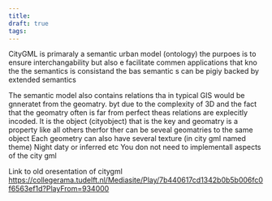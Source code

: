 ```yaml
---
title: 
draft: true
tags:
---
```

 CityGML is primaraly a semantic urban model (ontology) the purpoes is to ensure interchangability but also e facilitate commen applications that kno the the semantics is consistand  the bas semantic s can be pigiy backed by extended semantics 
 
 The semantic model also contains relations tha in typical GIS would be gnneratet from the geomatry. byt due to the complexity of 3D and the fact that the geomatry often is far from perfect theas relations are explecitly incoded.
 It is the object (cityobject) that is the key and geomatry is a property like all others therfor ther can be seveal geomatries to the same object
 Each geometry can also have several  texture (in city gml named theme) Night daty or inferred etc
 You don not need to implementall aspects of the city gml

Link to old oresentation of citygml https://collegerama.tudelft.nl/Mediasite/Play/7b440617cd1342b0b5b006fc0f6563ef1d?PlayFrom=934000
